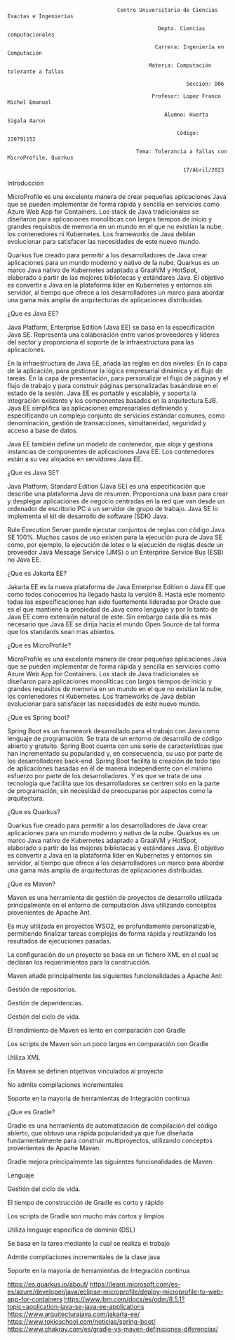 
                                       Centro Universitario de Ciencias Exactas e Ingenierías

                                                    Depto. Ciencias computacionales

                                                   Carrera: Ingeniería en Computación

                                                 Materia: Computación tolerante a fallas

                                                             Sección: D06

                                                  Profesor: Lopez Franco Michel Emanuel

                                                      Alumno: Huerta Sigala Aaron

                                                          Código: 220791152

                                             Tema: Tolerancia a fallas con MicroProfile, Quarkus

                                                            17/Abril/2023
                                
                                
Introducción

MicroProfile es una excelente manera de crear pequeñas aplicaciones Java que se pueden implementar de forma rápida y sencilla en servicios como Azure Web App for Containers.
Los stack de Java tradicionales se diseñaron para aplicaciones monolíticas con largos tiempos de inicio y grandes requisitos de memoria en un mundo en el que no existían la nube, los contenedores ni Kubernetes. Los frameworks de Java debían evolucionar para satisfacer las necesidades de este nuevo mundo.

Quarkus fue creado para permitir a los desarrolladores de Java crear aplicaciones para un mundo moderno y nativo de la nube. Quarkus es un marco Java nativo de Kubernetes adaptado a GraalVM y HotSpot, elaborado a partir de las mejores bibliotecas y estándares Java. El objetivo es convertir a Java en la plataforma líder en Kubernetes y entornos sin servidor, al tiempo que ofrece a los desarrolladores un marco para abordar una gama más amplia de arquitecturas de aplicaciones distribuidas.


¿Que es Java EE?

Java Platform, Enterprise Edition (Java EE) se basa en la especificación Java SE. Representa una colaboración entre varios proveedores y líderes del sector y proporciona el soporte de la infraestructura para las aplicaciones.

En la infraestructura de Java EE, añada las reglas en dos niveles:
En la capa de la aplicación, para gestionar la lógica empresarial dinámica y el flujo de tareas.
En la capa de presentación, para personalizar el flujo de páginas y el flujo de trabajo y para construir páginas personalizadas basándose en el estado de la sesión.
Java EE es portable y escalable, y soporta la integración existente y los componentes basados en la arquitectura EJB. Java EE simplifica las aplicaciones empresariales definiendo y especificando un complejo conjunto de servicios estándar comunes, como denominación, gestión de transacciones, simultaneidad, seguridad y acceso a base de datos.

Java EE también define un modelo de contenedor, que aloja y gestiona instancias de componentes de aplicaciones Java EE. Los contenedores están a su vez alojados en servidores Java EE.

¿Que es Java SE?

Java Platform, Standard Edition (Java SE) es una especificación que describe una plataforma Java de resumen. Proporciona una base para crear y desplegar aplicaciones de negocio centradas en la red que van desde un ordenador de escritorio PC a un servidor de grupo de trabajo. Java SE lo implementa el kit de desarrollo de software (SDK) Java.

Rule Execution Server puede ejecutar conjuntos de reglas con código Java SE 100%. Muchos casos de uso existen para la ejecución pura de Java SE como, por ejemplo, la ejecución de lotes o la ejecución de reglas desde un proveedor Java Message Service (JMS) o un Enterprise Service Bus (ESB) no Java EE.

¿Que es Jakarta EE?

Jakarta EE es la nueva plataforma de Java Enterprise Edition o Java EE que como todos conocemos ha llegado hasta la versión 8. Hasta este momento todas las especificaciones han sido fuertemente lideradas por Oracle que es el que mantiene la propiedad de Java como lenguaje y por lo tanto de Java EE como extensión natural de este. Sin embargo cada día es más necesario que Java EE se dirija hacia el mundo Open Source de tal forma que los standards sean mas abiertos.

¿Que es MicroProfile?

MicroProfile es una excelente manera de crear pequeñas aplicaciones Java que se pueden implementar de forma rápida y sencilla en servicios como Azure Web App for Containers.
Los stack de Java tradicionales se diseñaron para aplicaciones monolíticas con largos tiempos de inicio y grandes requisitos de memoria en un mundo en el que no existían la nube, los contenedores ni Kubernetes. Los frameworks de Java debían evolucionar para satisfacer las necesidades de este nuevo mundo.

¿Que es Spring boot?

Spring Boot es un framework desarrollado para el trabajo con Java como lenguaje de programación. Se trata de un entorno de desarrollo de código abierto y gratuito. Spring Boot cuenta con una serie de características que han incrementado su popularidad y, en consecuencia, su uso por parte de los desarrolladores back-end. Spring Boot facilita la creación de todo tipo de aplicaciones basadas en él de manera independiente con el mínimo esfuerzo por parte de los desarrolladores. Y es que se trata de una tecnología que facilita que los desarrolladores se centren solo en la parte de programación, sin necesidad de preocuparse por aspectos como la arquitectura.

¿Que es Quarkus?

Quarkus fue creado para permitir a los desarrolladores de Java crear aplicaciones para un mundo moderno y nativo de la nube. Quarkus es un marco Java nativo de Kubernetes adaptado a GraalVM y HotSpot, elaborado a partir de las mejores bibliotecas y estándares Java. El objetivo es convertir a Java en la plataforma líder en Kubernetes y entornos sin servidor, al tiempo que ofrece a los desarrolladores un marco para abordar una gama más amplia de arquitecturas de aplicaciones distribuidas.

¿Que es Maven?

Maven es una herramienta de gestión de proyectos de desarrollo utilizada principalmente en el entorno de computación Java utilizando conceptos provenientes de Apache Ant.

Es muy utilizada en proyectos WSO2, es profundamente personalizable, permitiendo finalizar tareas complejas de forma rápida y reutilizando los resultados de ejecuciones pasadas.

La configuración de un proyecto se basa en un fichero XML en el cual se declaran los requerimientos para la construcción.

Maven añade principalmente las siguientes funcionalidades a Apache Ant:

Gestión de repositorios.

Gestión de dependencias.

Gestión del ciclo de vida.

El rendimiento de Maven es lento en comparación con Gradle

Los scripts de Maven son un poco largos en comparación con Gradle

Utiliza XML

En Maven se definen objetivos vinculados al proyecto

No admite compilaciones incrementales

Soporte en la mayoría de herramientas de Integración continua

¿Que es Gradle?

Gradle es una herramienta de automatización de compilación del código abierto, que obtuvo una rápida popularidad ya que fue diseñada fundamentalmente para construir multiproyectos, utilizando conceptos provenientes de Apache Maven.

Gradle mejora principalmente las siguientes funcionalidades de Maven:

Lenguaje

Gestión del ciclo de vida.

El tiempo de construcción de Gradle es corto y rápido

Los scripts de Gradle son mucho más cortos y limpios

Utiliza lenguaje específico de dominio (DSL)

Se basa en la tarea mediante la cual se realiza el trabajo

Admite compilaciones incrementales de la clase java

Soporte en la mayoría de herramientas de Integración continua






https://es.quarkus.io/about/
https://learn.microsoft.com/es-es/azure/developer/java/eclipse-microprofile/deploy-microprofile-to-web-app-for-containers
https://www.ibm.com/docs/es/odm/8.5.1?topic=application-java-se-java-ee-applications
https://www.arquitecturajava.com/jakarta-ee/
https://www.tokioschool.com/noticias/spring-boot/
https://www.chakray.com/es/gradle-vs-maven-definiciones-diferencias/





